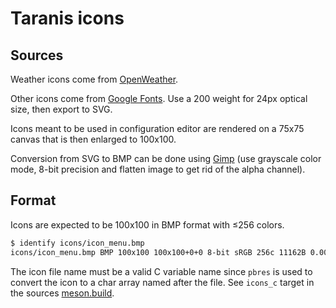 # Taranis icons

## Sources

Weather icons come from
[OpenWeather](https://openweathermap.org/weather-conditions#How-to-get-icon-URL).

Other icons come from [Google
Fonts](https://fonts.google.com/icons). Use a 200 weight for 24px
optical size, then export to SVG.

Icons meant to be used in configuration editor are rendered on a 75x75
canvas that is then enlarged to 100x100.

Conversion from SVG to BMP can be done using
[Gimp](https://www.gimp.org) (use grayscale color mode, 8-bit
precision and flatten image to get rid of the alpha channel).

## Format

Icons are expected to be 100x100 in BMP format with ≤256 colors.

```sh
$ identify icons/icon_menu.bmp
icons/icon_menu.bmp BMP 100x100 100x100+0+0 8-bit sRGB 256c 11162B 0.000u 0:00.000
```

The icon file name must be a valid C variable name since `pbres` is
used to convert the icon to a char array named after the file. See
`icons_c` target in the sources [meson.build](../src/meson.build).
